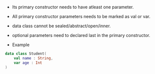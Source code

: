 - Its primary constructor needs to have atleast one parameter.

- All primary constructor parameters needs to be marked as val or var.

- data class cannot be sealed/abstract/open/inner.

- optional parameters need to declared last in the primary constructor.

- Example
```kotlin
data class Student(
	val name : String, 
	var age : Int
)
```